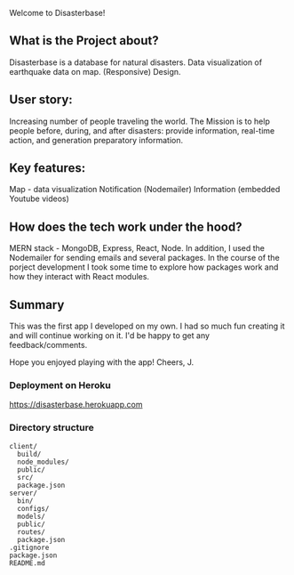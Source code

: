 Welcome to Disasterbase!

## What is the Project about?
Disasterbase is a database for natural disasters. Data visualization of earthquake data on map. (Responsive) Design.

## User story:
Increasing number of people traveling the world. The Mission is to help people before, during, and after disasters: provide information, real-time action, and generation preparatory information. 

## Key features:
Map - data visualization
Notification (Nodemailer)
Information (embedded Youtube videos)

## How does the tech work under the hood?
MERN stack - MongoDB, Express, React, Node. In addition, I used the Nodemailer for sending emails and several packages. In the course of the porject development I took some time to explore how packages work and how they interact with React modules. 

## Summary
This was the first app I developed on my own. I had so much fun creating it and will continue working on it. I'd be happy to get any feedback/comments.

Hope you enjoyed playing with the app! Cheers, J.

### Deployment on Heroku
https://disasterbase.herokuapp.com

### Directory structure
```
client/
  build/
  node_modules/
  public/
  src/
  package.json
server/
  bin/
  configs/
  models/
  public/
  routes/
  package.json
.gitignore
package.json
README.md
